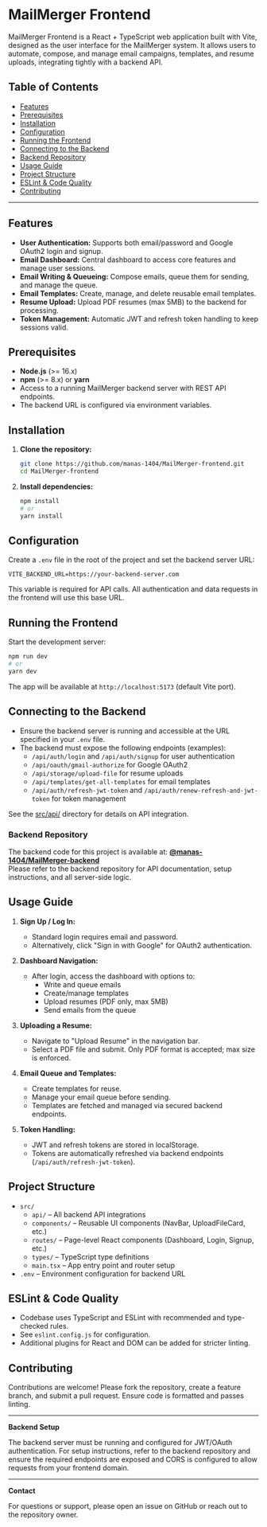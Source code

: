 # MailMerger Frontend

MailMerger Frontend is a React + TypeScript web application built with Vite, designed as the user interface for the MailMerger system. It allows users to automate, compose, and manage email campaigns, templates, and resume uploads, integrating tightly with a backend API.

## Table of Contents

- [Features](#features)
- [Prerequisites](#prerequisites)
- [Installation](#installation)
- [Configuration](#configuration)
- [Running the Frontend](#running-the-frontend)
- [Connecting to the Backend](#connecting-to-the-backend)
- [Backend Repository](#backend-repository)
- [Usage Guide](#usage-guide)
- [Project Structure](#project-structure)
- [ESLint & Code Quality](#eslint--code-quality)
- [Contributing](#contributing)

---

## Features

- **User Authentication:** Supports both email/password and Google OAuth2 login and signup.
- **Email Dashboard:** Central dashboard to access core features and manage user sessions.
- **Email Writing & Queueing:** Compose emails, queue them for sending, and manage the queue.
- **Email Templates:** Create, manage, and delete reusable email templates.
- **Resume Upload:** Upload PDF resumes (max 5MB) to the backend for processing.
- **Token Management:** Automatic JWT and refresh token handling to keep sessions valid.

## Prerequisites

- **Node.js** (>= 16.x)
- **npm** (>= 8.x) or **yarn**
- Access to a running MailMerger backend server with REST API endpoints.
- The backend URL is configured via environment variables.

## Installation

1. **Clone the repository:**
   ```bash
   git clone https://github.com/manas-1404/MailMerger-frontend.git
   cd MailMerger-frontend
   ```

2. **Install dependencies:**
   ```bash
   npm install
   # or
   yarn install
   ```

## Configuration

Create a `.env` file in the root of the project and set the backend server URL:

```
VITE_BACKEND_URL=https://your-backend-server.com
```

This variable is required for API calls. All authentication and data requests in the frontend will use this base URL.

## Running the Frontend

Start the development server:

```bash
npm run dev
# or
yarn dev
```

The app will be available at `http://localhost:5173` (default Vite port).

## Connecting to the Backend

- Ensure the backend server is running and accessible at the URL specified in your `.env` file.
- The backend must expose the following endpoints (examples):
    - `/api/auth/login` and `/api/auth/signup` for user authentication
    - `/api/oauth/gmail-authorize` for Google OAuth2
    - `/api/storage/upload-file` for resume uploads
    - `/api/templates/get-all-templates` for email templates
    - `/api/auth/refresh-jwt-token` and `/api/auth/renew-refresh-and-jwt-token` for token management

See the [src/api/](src/api/) directory for details on API integration.

### Backend Repository

The backend code for this project is available at:  **[@manas-1404/MailMerger-backend](https://github.com/manas-1404/MailMerger-backend)**  
Please refer to the backend repository for API documentation, setup instructions, and all server-side logic.

## Usage Guide

1. **Sign Up / Log In:**
    - Standard login requires email and password.
    - Alternatively, click "Sign in with Google" for OAuth2 authentication.

2. **Dashboard Navigation:**
    - After login, access the dashboard with options to:
        - Write and queue emails
        - Create/manage templates
        - Upload resumes (PDF only, max 5MB)
        - Send emails from the queue

3. **Uploading a Resume:**
    - Navigate to "Upload Resume" in the navigation bar.
    - Select a PDF file and submit. Only PDF format is accepted; max size is enforced.

4. **Email Queue and Templates:**
    - Create templates for reuse.
    - Manage your email queue before sending.
    - Templates are fetched and managed via secured backend endpoints.

5. **Token Handling:**
    - JWT and refresh tokens are stored in localStorage.
    - Tokens are automatically refreshed via backend endpoints (`/api/auth/refresh-jwt-token`).

## Project Structure

- `src/`
    - `api/` – All backend API integrations
    - `components/` – Reusable UI components (NavBar, UploadFileCard, etc.)
    - `routes/` – Page-level React components (Dashboard, Login, Signup, etc.)
    - `types/` – TypeScript type definitions
    - `main.tsx` – App entry point and router setup
- `.env` – Environment configuration for backend URL

## ESLint & Code Quality

- Codebase uses TypeScript and ESLint with recommended and type-checked rules.
- See `eslint.config.js` for configuration.
- Additional plugins for React and DOM can be added for stricter linting.

## Contributing

Contributions are welcome! Please fork the repository, create a feature branch, and submit a pull request. Ensure code is formatted and passes linting.

---

**Backend Setup**

The backend server must be running and configured for JWT/OAuth authentication. For setup instructions, refer to the backend repository and ensure the required endpoints are exposed and CORS is configured to allow requests from your frontend domain.

---

**Contact**

For questions or support, please open an issue on GitHub or reach out to the repository owner.
